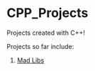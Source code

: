 # CPP_Projects
Projects created with C++!

Projects so far include: 
1. [Mad Libs](https://github.com/hildebkg/CPP_Projects/blob/main/Mad_Libs.cpp)
